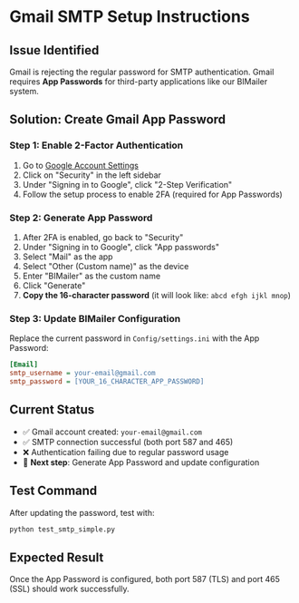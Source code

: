# Gmail SMTP Setup Instructions

## Issue Identified
Gmail is rejecting the regular password for SMTP authentication. Gmail requires **App Passwords** for third-party applications like our BIMailer system.

## Solution: Create Gmail App Password

### Step 1: Enable 2-Factor Authentication
1. Go to [Google Account Settings](https://myaccount.google.com/)
2. Click on "Security" in the left sidebar
3. Under "Signing in to Google", click "2-Step Verification"
4. Follow the setup process to enable 2FA (required for App Passwords)

### Step 2: Generate App Password
1. After 2FA is enabled, go back to "Security"
2. Under "Signing in to Google", click "App passwords"
3. Select "Mail" as the app
4. Select "Other (Custom name)" as the device
5. Enter "BIMailer" as the custom name
6. Click "Generate"
7. **Copy the 16-character password** (it will look like: `abcd efgh ijkl mnop`)

### Step 3: Update BIMailer Configuration
Replace the current password in `Config/settings.ini` with the App Password:

```ini
[Email]
smtp_username = your-email@gmail.com
smtp_password = [YOUR_16_CHARACTER_APP_PASSWORD]
```

## Current Status
- ✅ Gmail account created: `your-email@gmail.com`
- ✅ SMTP connection successful (both port 587 and 465)
- ❌ Authentication failing due to regular password usage
- 🔄 **Next step**: Generate App Password and update configuration

## Test Command
After updating the password, test with:
```bash
python test_smtp_simple.py
```

## Expected Result
Once the App Password is configured, both port 587 (TLS) and port 465 (SSL) should work successfully.
